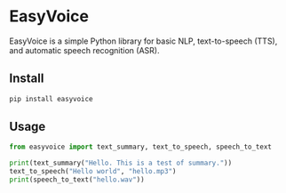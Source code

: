 # EasyVoice

EasyVoice is a simple Python library for basic NLP, text-to-speech (TTS), and automatic speech recognition (ASR).

## Install

```bash
pip install easyvoice
```

## Usage

```python
from easyvoice import text_summary, text_to_speech, speech_to_text

print(text_summary("Hello. This is a test of summary."))
text_to_speech("Hello world", "hello.mp3")
print(speech_to_text("hello.wav"))
```
